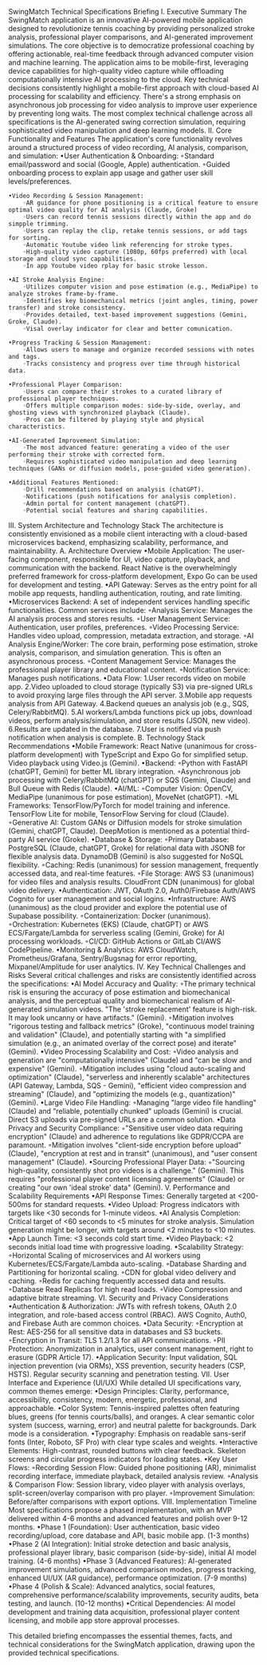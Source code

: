 SwingMatch Technical Specifications Briefing
I. Executive Summary
    The SwingMatch application is an innovative AI-powered mobile application designed to revolutionize tennis coaching by providing personalized stroke analysis, professional player comparisons, and AI-generated improvement simulations. The core objective is to democratize professional coaching by offering actionable, real-time feedback through advanced computer vision and machine learning. The application aims to be mobile-first, leveraging device capabilities for high-quality video capture while offloading computationally intensive AI processing to the cloud.
    Key technical decisions consistently highlight a mobile-first approach with cloud-based AI processing for scalability and efficiency. There's a strong emphasis on asynchronous job processing for video analysis to improve user experience by preventing long waits. The most complex technical challenge across all specifications is the AI-generated swing correction simulation, requiring sophisticated video manipulation and deep learning models.
II. Core Functionality and Features
    The application's core functionality revolves around a structured process of video recording, AI analysis, comparison, and simulation:
    •User Authentication & Onboarding:
        ◦Standard email/password and social (Google, Apple) authentication.
        ◦Guided onboarding process to explain app usage and gather user skill levels/preferences.
        
    •Video Recording & Session Management:
        ◦AR guidance for phone positioning is a critical feature to ensure optimal video quality for AI analysis (Claude, Groke) 
        ◦Users can record tennis sessions directly within the app and do simpple trimming.
        ◦Users can replay the clip, retake tennis sessions, or add tags for sorting.
        ◦Automatic Youtube video link referencing for stroke types.
        ◦High-quality video capture (1080p, 60fps preferred) with local storage and cloud sync capabilities.
        ◦In app Youtube video rplay for basic stroke lesson.

    •AI Stroke Analysis Engine:
        ◦Utilizes computer vision and pose estimation (e.g., MediaPipe) to analyze strokes frame-by-frame.
        ◦Identifies key biomechanical metrics (joint angles, timing, power transfer) and stroke consistency.  
        ◦Provides detailed, text-based improvement suggestions (Gemini, Groke, Claude).
        ◦Visal overlay indicator for clear and better comunication.

    •Progress Tracking & Session Management:
        ◦Allows users to manage and organize recorded sessions with notes and tags.
        ◦Tracks consistency and progress over time through historical data.

    •Professional Player Comparison:
        ◦Users can compare their strokes to a curated library of professional player techniques.
        ◦Offers multiple comparison modes: side-by-side, overlay, and ghosting views with synchronized playback (Claude).
        ◦Pros can be filtered by playing style and physical characteristics.

    •AI-Generated Improvement Simulation:
        ◦The most advanced feature: generating a video of the user performing their stroke with corrected form.
        ◦Requires sophisticated video manipulation and deep learning techniques (GANs or diffusion models, pose-guided video generation).
    
    •Additional Features Mentioned:
        ◦Drill recommendations based on analysis (chatGPT).
        ◦Notifications (push notifications for analysis completion).
        ◦Admin portal for content management (chatGPT).
        ◦Potential social features and sharing capabilities.

III. System Architecture and Technology Stack
    The architecture is consistently envisioned as a mobile client interacting with a cloud-based microservices backend, emphasizing scalability, performance, and maintainability.
    A. Architecture Overview
        •Mobile Application: The user-facing component, responsible for UI, video capture, playback, and communication with the backend. React Native is the overwhelmingly preferred framework for cross-platform development, Expo Go can be used for development and testing.
        •API Gateway: Serves as the entry point for all mobile app requests, handling authentication, routing, and rate limiting.
        •Microservices Backend: A set of independent services handling specific functionalities. Common services include:
            ◦Analysis Service: Manages the AI analysis process and stores results.
            ◦User Management Service: Authentication, user profiles, preferences.
            ◦Video Processing Service: Handles video upload, compression, metadata extraction, and storage.
            ◦AI Analysis Engine/Worker: The core brain, performing pose estimation, stroke analysis, comparison, and simulation generation. This is often an asynchronous process.
            ◦Content Management Service: Manages the professional player library and educational content.
            ◦Notification Service: Manages push notifications.
    •Data Flow:
        1.User records video on mobile app.
        2.Video uploaded to cloud storage (typically S3) via pre-signed URLs to avoid proxying large files through the API server.
        3.Mobile app requests analysis from API Gateway.
        4.Backend queues an analysis job (e.g., SQS, Celery/RabbitMQ).
        5.AI workers/Lambda functions pick up jobs, download videos, perform analysis/simulation, and store results (JSON, new video).
        6.Results are updated in the database.
        7.User is notified via push notification when analysis is complete.
    B. Technology Stack Recommendations
    •Mobile Framework: React Native (unanimous for cross-platform development) with TypeScript and Expo Go for simplified setup. Video playback using Video.js  (Gemini).
    •Backend:
        ◦Python with FastAPI (chatGPT, Gemini) for better ML library integration.
        ◦Asynchronous job processing with Celery/RabbitMQ (chatGPT) or SQS (Gemini, Claude) and Bull Queue with Redis (Claude).
    •AI/ML:
        ◦Computer Vision: OpenCV, MediaPipe (unanimous for pose estimation), MoveNet (chatGPT).
        ◦ML Frameworks: TensorFlow/PyTorch for model training and inference. TensorFlow Lite for mobile, TensorFlow Serving for cloud (Claude).
        ◦Generative AI: Custom GANs or Diffusion models for stroke simulation (Gemini, chatGPT, Claude). DeepMotion is mentioned as a potential third-party AI service (Groke).
    •Database & Storage:
        ◦Primary Database: PostgreSQL (Claude, chatGPT, Groke) for relational data with JSONB for flexible analysis data. DynamoDB (Gemini) is also suggested for NoSQL flexibility.
        ◦Caching: Redis (unanimous) for session management, frequently accessed data, and real-time features.
        ◦File Storage: AWS S3 (unanimous) for video files and analysis results. CloudFront CDN (unanimous) for global video delivery.
    •Authentication: JWT, OAuth 2.0, Auth0/Firebase Auth/AWS Cognito for user management and social logins.
    •Infrastructure: AWS (unanimous) as the cloud provider and explore the potential use of Supabase possibility.
        ◦Containerization: Docker (unanimous).
        ◦Orchestration: Kubernetes (EKS) (Claude, chatGPT) or AWS ECS/Fargate/Lambda for serverless scaling (Gemini, Groke) for AI processing workloads.
        ◦CI/CD: GitHub Actions or GitLab CI/AWS CodePipeline.
    •Monitoring & Analytics: AWS CloudWatch, Prometheus/Grafana, Sentry/Bugsnag for error reporting, Mixpanel/Amplitude for user analytics.
IV. Key Technical Challenges and Risks
    Several critical challenges and risks are consistently identified across the specifications:
    •AI Model Accuracy and Quality:
        ◦The primary technical risk is ensuring the accuracy of pose estimation and biomechanical analysis, and the perceptual quality and biomechanical realism of AI-generated simulation videos. "The 'stroke replacement' feature is high-risk. It may look uncanny or have artifacts." (Gemini).
        ◦Mitigation involves "rigorous testing and fallback metrics" (Groke), "continuous model training and validation" (Claude), and potentially starting with "a simplified simulation (e.g., an animated overlay of the correct pose) and iterate" (Gemini).
    •Video Processing Scalability and Cost:
        ◦Video analysis and generation are "computationally intensive" (Claude) and "can be slow and expensive" (Gemini).
        ◦Mitigation includes using "cloud auto-scaling and optimization" (Claude), "serverless and inherently scalable" architectures (API Gateway, Lambda, SQS - Gemini), "efficient video compression and streaming" (Claude), and "optimizing the models (e.g., quantization)" (Gemini).
    •Large Video File Handling:
        ◦Managing "large video file handling" (Claude) and "reliable, potentially chunked" uploads (Gemini) is crucial. Direct S3 uploads via pre-signed URLs are a common solution.
    •Data Privacy and Security Compliance:
    ◦"Sensitive user video data requiring encryption" (Claude) and adherence to regulations like GDPR/CCPA are paramount.
    ◦Mitigation involves "client-side encryption before upload" (Claude), "encryption at rest and in transit" (unanimous), and "user consent management" (Claude).
    •Sourcing Professional Player Data:
    ◦"Sourcing high-quality, consistently shot pro videos is a challenge." (Gemini). This requires "professional player content licensing agreements" (Claude) or creating "our own 'ideal stroke' data" (Gemini).
V. Performance and Scalability Requirements
    •API Response Times: Generally targeted at <200-500ms for standard requests.
    •Video Upload: Progress indicators with targets like <30 seconds for 1-minute videos.
    •AI Analysis Completion: Critical target of <60 seconds to <5 minutes for stroke analysis. Simulation generation might be longer, with targets around <2 minutes to <10 minutes.
    •App Launch Time: <3 seconds cold start time.
    •Video Playback: <2 seconds initial load time with progressive loading.
    •Scalability Strategy:
        ◦Horizontal Scaling of microservices and AI workers using Kubernetes/ECS/Fargate/Lambda auto-scaling.
        ◦Database Sharding and Partitioning for horizontal scaling.
        ◦CDN for global video delivery and caching.
        ◦Redis for caching frequently accessed data and results.
        ◦Database Read Replicas for high read loads.
        ◦Video Compression and adaptive bitrate streaming.
VI. Security and Privacy Considerations
    •Authentication & Authorization: JWTs with refresh tokens, OAuth 2.0 integration, and role-based access control (RBAC). AWS Cognito, Auth0, and Firebase Auth are common choices.
    •Data Security:
        ◦Encryption at Rest: AES-256 for all sensitive data in databases and S3 buckets.
        ◦Encryption in Transit: TLS 1.2/1.3 for all API communications.
        ◦PII Protection: Anonymization in analytics, user consent management, right to erasure (GDPR Article 17).
    •Application Security: Input validation, SQL injection prevention (via ORMs), XSS prevention, security headers (CSP, HSTS). Regular security scanning and penetration testing.
VII. User Interface and Experience (UI/UX)
    While detailed UI specifications vary, common themes emerge:
    •Design Principles: Clarity, performance, accessibility, consistency, modern, energetic, professional, and approachable.
    •Color System: Tennis-inspired palettes often featuring blues, greens (for tennis courts/balls), and oranges. A clear semantic color system (success, warning, error) and neutral palette for backgrounds. Dark mode is a consideration.
    •Typography: Emphasis on readable sans-serif fonts (Inter, Roboto, SF Pro) with clear type scales and weights.
    •Interactive Elements: High-contrast, rounded buttons with clear feedback. Skeleton screens and circular progress indicators for loading states.
    •Key User Flows:
        ◦Recording Session Flow: Guided phone positioning (AR), minimalist recording interface, immediate playback, detailed analysis review.
        ◦Analysis & Comparison Flow: Session library, video player with analysis overlays, split-screen/overlay comparison with pro player.
        ◦Improvement Simulation: Before/after comparisons with export options.
VIII. Implementation Timeline
    Most specifications propose a phased implementation, with an MVP delivered within 4-6 months and advanced features and polish over 9-12 months.
        •Phase 1 (Foundation): User authentication, basic video recording/upload, core database and API, basic mobile app. (1-3 months)
        •Phase 2 (AI Integration): Initial stroke detection and basic analysis, professional player library, basic comparison (side-by-side), initial AI model training. (4-6 months)
        •Phase 3 (Advanced Features): AI-generated improvement simulations, advanced comparison modes, progress tracking, enhanced UI/UX (AR guidance), performance optimization. (7-9 months)
        •Phase 4 (Polish & Scale): Advanced analytics, social features, comprehensive performance/scalability improvements, security audits, beta testing, and launch. (10-12 months)
        •Critical Dependencies: AI model development and training data acquisition, professional player content licensing, and mobile app store approval processes.

This detailed briefing encompasses the essential themes, facts, and technical considerations for the SwingMatch application, drawing upon the provided technical specifications.